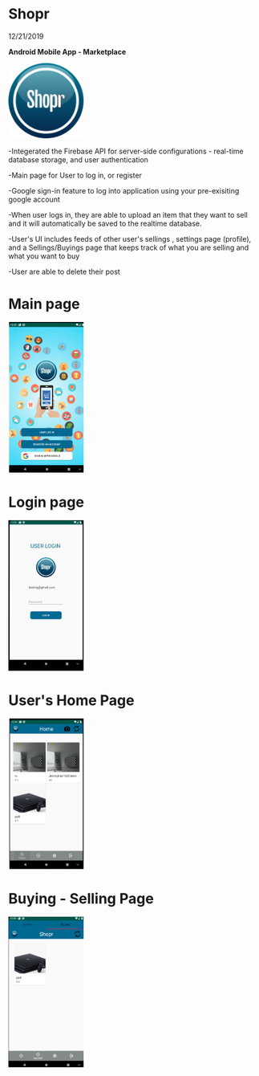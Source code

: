 # Shopr 

12/21/2019

<b>Android Mobile App - Marketplace</b>

<img src="Shopr/APP_IMAGES/shopr_logo.png" height="150px" width="150px">
 
-Integerated the Firebase API for server-side configurations - real-time database storage, and user authentication

-Main page for User to log in, or register

-Google sign-in feature to log into application using your pre-exisiting google account

-When user logs in, they are able to upload an item that they want to sell and it will automatically be saved to the realtime database.

-User's UI includes feeds of other user's sellings , settings page (profile), and a Sellings/Buyings page that keeps track of what you are selling and what you want to buy

-User are able to delete their post 


# Main page

<img src="Shopr/APP_IMAGES/main_page.png" height="300px" width="150px">

# Login page

<img src="Shopr/APP_IMAGES/user_login.png" height="300px" width="150px">

# User's Home Page

<img src="Shopr/APP_IMAGES/home_page.png" height="300px" width="150px">

# Buying - Selling Page

<img src="Shopr/APP_IMAGES/buy_sell_page.png" height="300px" width="150px">
